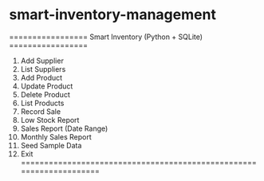 # smart-inventory-management
================= Smart Inventory (Python + SQLite) =================
1.  Add Supplier
2.  List Suppliers
3.  Add Product
4.  Update Product
5.  Delete Product
6.  List Products
7.  Record Sale
8.  Low Stock Report
9.  Sales Report (Date Range)
10. Monthly Sales Report
11. Seed Sample Data
0.  Exit
====================================================================
